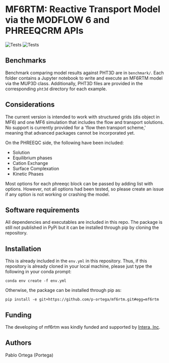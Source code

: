 # MF6RTM: Reactive Transport Model via the MODFLOW 6 and PHREEQCRM APIs
![Tests](https://github.com/p-ortega/mf6rtm/actions/workflows/tests_main.yml/badge.svg)
![Tests](https://github.com/p-ortega/mf6rtm/actions/workflows/tests_macos.yml/badge.svg)

## Benchmarks
Benchmark comparing model results against PHT3D are in `benchmark/`. Each folder contains a Jupyter notebook to write and execute an MF6RTM model via the MUP3D class. Additionally, PHT3D files are provided in the corresponding `pht3d` directory for each example.

## Considerations
The current version is intended to work with structured grids (dis object in MF6) and one MF6 simulation that includes the flow and transport solutions. No support is currently provided for a 'flow then transport scheme,' meaning that advanced packages cannot be incorporated yet.

On the PHREEQC side, the following have been included:

- Solution
- Equilibrium phases
- Cation Exchange
- Surface Complexation
- Kinetic Phases

Most options for each phreeqc block can be passed by adding list with options. However, not all options had been tested, so please create an issue if any option is not working or crashing the model.

## Software requirements
All dependencies and executables are included in this repo. The package is still not published in PyPi but it can be installed through pip by cloning the repository. 

## Installation
This is already included in the `env.yml` in this repository. Thus, if this repository is already cloned in your local machine, please just type the following in your conda prompt:

```commandline
conda env create -f env.yml
```

Otherwise, the package can be installed through pip as:

```commandline
pip install -e git+https://github.com/p-ortega/mf6rtm.git#egg=mf6rtm
```

## Funding
The developing of mf6rtm was kindly funded and supported by [Intera, Inc](https://www.intera.com).

## Authors
Pablo Ortega (Portega)